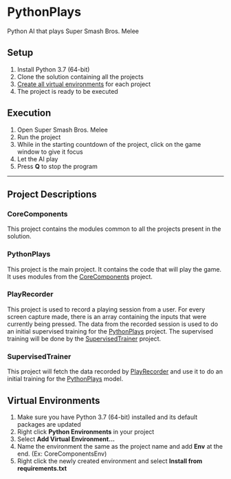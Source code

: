 # PythonPlays
Python AI that plays Super Smash Bros. Melee

## Setup

1. Install Python 3.7 (64-bit)
2. Clone the solution containing all the projects
3. [Create all virtual environments](#createVirtualEnvs) for each project
4. The project is ready to be executed

## Execution

1. Open Super Smash Bros. Melee
2. Run the project
3. While in the starting countdown of the project, click on the game window to give it focus
4. Let the AI play
5. Press **Q** to stop the program

---

## Project Descriptions

### <a name="CoreComponents"></a>CoreComponents
This project contains the modules common to all the projects present in the solution.

### <a name="PythonPlays"></a>PythonPlays
This project is the main project. It contains the code that will play the game. It uses modules
from the [CoreComponents](#CoreComponents) project.

### <a name="PlayRecorder"></a>PlayRecorder
This project is used to record a playing session from a user. For every screen capture made, there is an
array containing the inputs that were currently being pressed. The data from the recorded session
is used to do an initial supervised training for the [PythonPlays](#PythonPlays) project. The supervised
training will be done by the [SupervisedTrainer](#SupervisedTrainer) project.

### <a name="PlayRecorder"></a>SupervisedTrainer
This project will fetch the data recorded by [PlayRecorder](#PlayRecorder) and use it to do an initial
training for the [PythonPlays](#PythonPlays) model.

## <a name="createVirtualEnvs"></a>Virtual Environments

1. Make sure you have Python 3.7 (64-bit) installed and its default packages are updated
2. Right click **Python Environments** in your project
3. Select **Add Virtual Environment...**
4. Name the environment the same as the project name and add **Env** at the end. (Ex: CoreComponentsEnv)
5. Right click the newly created environment and select **Install from requirements.txt**